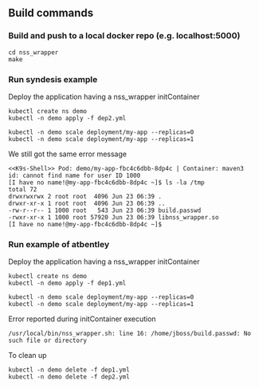 ## Build commands

### Build and push to a local docker repo (e.g. localhost:5000)
```shell script
cd nss_wrapper
make           
```

### Run syndesis example

Deploy the application having a nss_wrapper initContainer
```shell script
kubectl create ns demo
kubectl -n demo apply -f dep2.yml

kubectl -n demo scale deployment/my-app --replicas=0
kubectl -n demo scale deployment/my-app --replicas=1
```
We still got the same error message
```shell script
<<K9s-Shell>> Pod: demo/my-app-fbc4c6dbb-8dp4c | Container: maven3
id: cannot find name for user ID 1000
[I have no name!@my-app-fbc4c6dbb-8dp4c ~]$ ls -la /tmp
total 72
drwxrwxrwx 2 root root  4096 Jun 23 06:39 .
drwxr-xr-x 1 root root  4096 Jun 23 06:39 ..
-rw-r--r-- 1 1000 root   543 Jun 23 06:39 build.passwd
-rwxr-xr-x 1 1000 root 57920 Jun 23 06:39 libnss_wrapper.so
[I have no name!@my-app-fbc4c6dbb-8dp4c ~]$
```

### Run example of atbentley

Deploy the application having a nss_wrapper initContainer
```shell script
kubectl create ns demo
kubectl -n demo apply -f dep1.yml

kubectl -n demo scale deployment/my-app --replicas=0
kubectl -n demo scale deployment/my-app --replicas=1
```
Error reported during initContainer execution
```shell script
/usr/local/bin/nss_wrapper.sh: line 16: /home/jboss/build.passwd: No such file or directory
```

To clean up
```shell script
kubectl -n demo delete -f dep1.yml
kubectl -n demo delete -f dep2.yml
```
